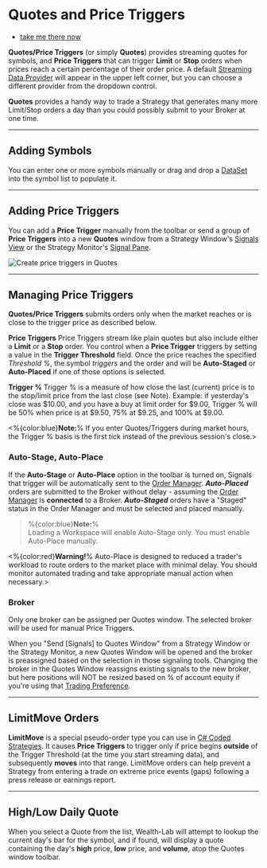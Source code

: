 # Quotes and Price Triggers

 - [take me there now](action:Quotes)

**Quotes/Price Triggers** (or simply **Quotes**) provides streaming quotes for symbols, and **Price Triggers** that can trigger **Limit** or **Stop** orders when prices reach a certain percentage of their order price. A default [Streaming Data Provider](StreamingProviders) will appear in the upper left corner, but you can choose a different provider from the dropdown control. 

**Quotes** provides a handy way to trade a Strategy that generates many more Limit/Stop orders a day than you could possibly submit to your Broker at one time. 

---
## Adding Symbols
You can enter one or more symbols manually or drag and drop a [DataSet](DataSets) into the symbol list to populate it.

---
## Adding Price Triggers
You can add a **Price Trigger** manually from the toolbar or send a group of **Price Triggers** into a new **Quotes** window from a Strategy Window's [Signals View](Signals) or the Strategy Monitor's [Signal Pane](StrategyMonitor). 

![Create price triggers in Quotes](https://www.wealth-lab.com/Images/WLHelp/CreatePriceTriggers.png)

---
## Managing Price Triggers
**Quotes/Price Triggers** submits orders only when the market reaches or is close to the trigger price as described below.

**Price Triggers** 
Price Triggers stream like plain quotes but also include either a **Limit** or a **Stop** order. You control when a **Price Trigger** triggers by setting a value in the **Trigger Threshold** field. Once the price reaches the specified *Threshold %*, the symbol *triggers* and the order and will be **Auto-Staged** or **Auto-Placed** if one of those options is selected.

**Trigger %**
Trigger % is a measure of how close the last (current) price is to the stop/limit price from the last close (see Note). Example: if yesterday's close was $10.00, and you have a buy at limit order for $9.00, Trigger % will be 50% when price is at $9.50, 75% at $9.25, and 100% at $9.00. 

<%{color:blue}**Note:**% If you enter Quotes/Triggers during market hours, the Trigger % basis is the first tick instead of the previous session's close.>  

### Auto-Stage, Auto-Place
If the **Auto-Stage** or **Auto-Place** option in the toolbar is turned on, Signals that trigger will be automatically sent to the [Order Manager](OrderManager).  ***Auto-Placed*** orders are submitted to the Broker without delay - assuming the [Order Manager](OrderManager) is **connected** to a Broker.  ***Auto-Staged*** orders have a "Staged" status in the Order Manager and must be selected and placed manually. 

> %{color:blue}**Note:**%  
> Loading a Workspace will enable Auto-Stage only. You must enable Auto-Place manually.  

<%{color:red}**Warning!**%  Auto-Place is designed to reduced a trader's workload to route orders to the market place with minimal delay. You should monitor automated trading and take appropriate manual action when necessary.>  

### Broker
Only one broker can be assigned per Quotes window. The selected broker will be used for manual Price Triggers. 

When you "Send [Signals] to Quotes Window" from a Strategy Window or the Strategy Monitor, a new Quotes Window will be opened and the broker is preassigned based on the selection in those signaling tools. Changing the broker in the Quotes Window reassigns existing signals to the new broker, but here positions will NOT be resized based on % of account equity if you're using that [Trading Preference](TradingPreferences). 

---
## LimitMove Orders
**LimitMove** is a special pseudo-order type you can use in [C# Coded Strategies](C#CodeBased). It causes **Price Triggers** to trigger only if price begins **outside** of the Trigger Threshold (at the time you start streaming data), and subsequently **moves** into that range.  LimitMove orders can help prevent a Strategy from entering a trade on extreme price events (gaps) following a press release or earnings report. 

---
## High/Low Daily Quote
When you select a Quote from the list, Wealth-Lab will attempt to lookup the current day's bar for the symbol, and if found, will display a quote containing the day's **high** price, **low** price, and **volume**, atop the Quotes window toolbar.
